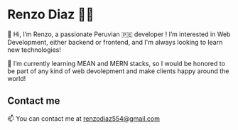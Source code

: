 # Renzo Diaz :male_detective:

👋 Hi, I’m Renzo, a passionate Peruvian :peru: developer ! I’m interested in Web Development, either backend or frontend, and I'm always looking to learn new technologies! 

:blue_book: I’m currently learning MEAN and MERN stacks, so I would be honored to be part of any kind of web devolepment and make clients happy around the world!

## Contact me

📫 You can contact me at renzodiaz554@gmail.com

<!---
Renzo4Renzo/Renzo4Renzo is a ✨ special ✨ repository because its `README.md` (this file) appears on your GitHub profile.
You can click the Preview link to take a look at your changes.
--->
